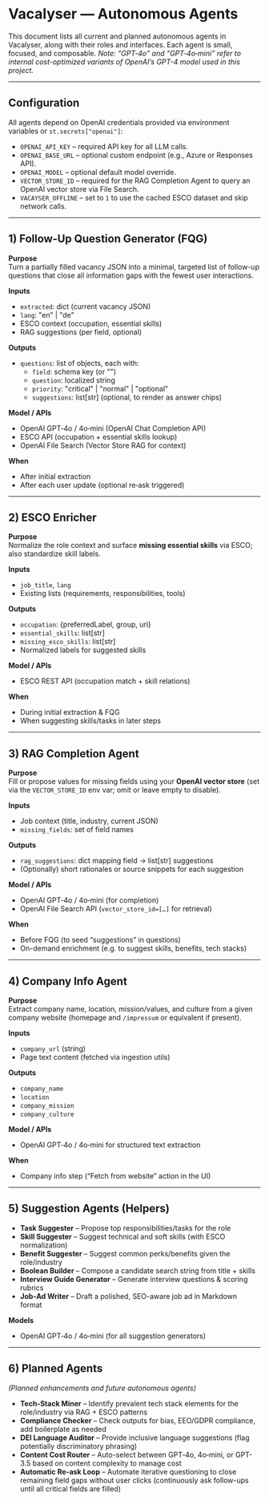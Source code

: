 # Vacalyser — Autonomous Agents

This document lists all current and planned autonomous agents in Vacalyser, along with their roles and interfaces. Each agent is small, focused, and composable. *Note: “GPT‑4o” and “GPT‑4o‑mini” refer to internal cost-optimized variants of OpenAI’s GPT-4 model used in this project.*

---

## Configuration

All agents depend on OpenAI credentials provided via environment variables or
`st.secrets["openai"]`:

- `OPENAI_API_KEY` – required API key for all LLM calls.
- `OPENAI_BASE_URL` – optional custom endpoint (e.g., Azure or Responses API).
- `OPENAI_MODEL` – optional default model override.
- `VECTOR_STORE_ID` – required for the RAG Completion Agent to query an OpenAI
  vector store via File Search.
- `VACAYSER_OFFLINE` – set to `1` to use the cached ESCO dataset and skip
  network calls.

---

## 1) Follow‑Up Question Generator (FQG)

**Purpose**  
Turn a partially filled vacancy JSON into a minimal, targeted list of follow-up questions that close all information gaps with the fewest user interactions.

**Inputs**  
- `extracted`: dict (current vacancy JSON)  
- `lang`: "en" | "de"  
- ESCO context (occupation, essential skills)  
- RAG suggestions (per field, optional)

**Outputs**  
- `questions`: list of objects, each with:  
  - `field`: schema key (or "")  
  - `question`: localized string  
  - `priority`: "critical" | "normal" | "optional"  
  - `suggestions`: list[str] (optional, to render as answer chips)

**Model / APIs**  
- OpenAI GPT‑4o / 4o‑mini (OpenAI Chat Completion API)  
- ESCO API (occupation + essential skills lookup)  
- OpenAI File Search (Vector Store RAG for context)

**When**  
- After initial extraction  
- After each user update (optional re‑ask triggered)

---

## 2) ESCO Enricher

**Purpose**  
Normalize the role context and surface **missing essential skills** via ESCO; also standardize skill labels.

**Inputs**  
- `job_title`, `lang`  
- Existing lists (requirements, responsibilities, tools)

**Outputs**  
- `occupation`: {preferredLabel, group, uri}  
- `essential_skills`: list[str]  
- `missing_esco_skills`: list[str]  
- Normalized labels for suggested skills

**Model / APIs**  
- ESCO REST API (occupation match + skill relations)

**When**  
- During initial extraction & FQG  
- When suggesting skills/tasks in later steps

---

## 3) RAG Completion Agent

**Purpose**  
Fill or propose values for missing fields using your **OpenAI vector store** (set via the `VECTOR_STORE_ID` env var; omit or leave empty to disable).

**Inputs**  
- Job context (title, industry, current JSON)  
- `missing_fields`: set of field names

**Outputs**  
- `rag_suggestions`: dict mapping field -> list[str] suggestions  
- (Optionally) short rationales or source snippets for each suggestion

**Model / APIs**  
- OpenAI GPT‑4o / 4o‑mini (for completion)  
- OpenAI File Search API (`vector_store_id=[…]` for retrieval)

**When**  
- Before FQG (to seed “suggestions” in questions)  
- On-demand enrichment (e.g. to suggest skills, benefits, tech stacks)

---

## 4) Company Info Agent

**Purpose**  
Extract company name, location, mission/values, and culture from a given company website (homepage and `/impressum` or equivalent if present).

**Inputs**  
- `company_url` (string)  
- Page text content (fetched via ingestion utils)

**Outputs**  
- `company_name`  
- `location`  
- `company_mission`  
- `company_culture`

**Model / APIs**  
- OpenAI GPT‑4o / 4o‑mini for structured text extraction

**When**  
- Company info step (“Fetch from website” action in the UI)

---

## 5) Suggestion Agents (Helpers)

- **Task Suggester** – Propose top responsibilities/tasks for the role  
- **Skill Suggester** – Suggest technical and soft skills (with ESCO normalization)  
- **Benefit Suggester** – Suggest common perks/benefits given the role/industry  
- **Boolean Builder** – Compose a candidate search string from title + skills  
- **Interview Guide Generator** – Generate interview questions & scoring rubrics  
- **Job‑Ad Writer** – Draft a polished, SEO-aware job ad in Markdown format

**Models**  
- OpenAI GPT‑4o / 4o‑mini (for all suggestion generators)

---

## 6) Planned Agents

*(Planned enhancements and future autonomous agents)*

- **Tech‑Stack Miner** – Identify prevalent tech stack elements for the role/industry via RAG + ESCO patterns  
- **Compliance Checker** – Check outputs for bias, EEO/GDPR compliance, add boilerplate as needed  
- **DEI Language Auditor** – Provide inclusive language suggestions (flag potentially discriminatory phrasing)  
- **Content Cost Router** – Auto-select between GPT‑4o, 4o‑mini, or GPT-3.5 based on content complexity to manage cost  
- **Automatic Re‑ask Loop** – Automate iterative questioning to close remaining field gaps without user clicks (continuously ask follow-ups until all critical fields are filled)
